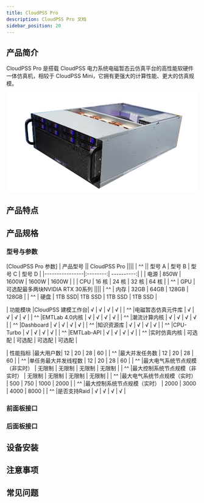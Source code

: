 ```yaml
---
title: CloudPSS Pro
description: CloudPSS Pro 文档
sidebar_position: 20
---
```


## 产品简介
CloudPSS Pro 是搭载 CloudPSS 电力系统电磁暂态云仿真平台的高性能软硬件一体仿真机，相较于 CloudPSS Mini，它拥有更强大的计算性能、更大的仿真规模。 

![CloudPSS Pro =x300](./pro.png "CloudPSS Pro")  
## 产品特点

## 产品规格

### 型号与参数

[CloudPSS Pro 参数]
|     产品型号   ||                 CloudPSS Pro             ||||
|       ^^       || 型号 A |   型号 B  |  型号 C |   型号 D   |
|----------------|:--------:| ----------:|
|       |  电源   |  850W |   1600W |   1600W |   1600W |
|       |  CPU   |  16 核 |   24 核 |   32 核 |   64 核 |
|   ^^  |  GPU   |         可选配最多两块NVIDIA RTX 30系列        ||||
|   ^^  |  内存  | 32GB  |    64GB  |   128GB  |   128GB  |
|   ^^  |  硬盘  | 1TB SSD| 1TB SSD | 1TB SSD  |  1TB SSD |

|  功能模块  |CloudPSS 建模工作台| √ | √ | √ | √ |
|     ^^    |电磁暂态仿真元件库  | √ | √ | √ | √ |
|     ^^    |EMTLab 4.0内核    | √ | √ | √ | √ |
|     ^^    |潮流计算内核       | √ | √ | √ | √ |
|     ^^    |Dashboard         | √ | √ | √ | √ |
|     ^^    |知识资源库         | √ | √ | √ | √ |
|     ^^    |CPU-Turbo         | √ | √ | √ | √ |
|     ^^    |EMTLab-API        | √ | √ | √ | √ | 
|     ^^    |实时仿真内核       | 可选配 | 可选配 | 可选配 | 可选配 |

|  性能指标  |最大用户数| 12 | 20 | 28 | 60 |
|     ^^    |最大并发任务数  | 12 | 20 | 28 | 60 |
|     ^^    |单任务最大并发线程数     | 12 | 20 | 28 | 60 |
|     ^^    |最大电气系统节点规模（非实时）    | 无限制 | 无限制 | 无限制 | 无限制 |
|     ^^    |最大控制系统节点规模（非实时） | 无限制 | 无限制 | 无限制 | 无限制 |
|     ^^    |最大电气系统节点规模（实时）   | 500 | 750 | 1000 | 2000 |
|     ^^    |最大控制系统节点规模（实时）   | 2000 | 3000 | 4000 | 8000 |
|     ^^    |是否支持Raid        | √ | √ | √ | √ |


### 前面板接口

### 后面板接口


## 设备安装

## 注意事项

## 常见问题